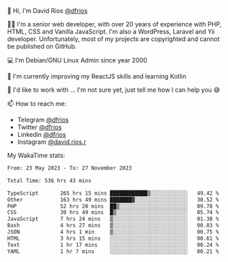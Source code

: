👋 Hi, I'm David Rios [@dfrios](https://github.com/dfrios)

👨‍💻 I'm a senior web developer, with over 20 years of experience with PHP, HTML, CSS and Vanilla JavaScript. I'm also a WordPress, Laravel and Yii developer. Unfortunately, most of my projects are copyrighted and cannot be published on GitHub.

💻 I'm Debian/GNU Linux Admin since year 2000

🌱 I'm currently improving my ReactJS skills and learning Kotlin

💞️ I'd like to work with ... I'm not sure yet, just tell me how I can help you 😅


📫 How to reach me:
* Telegram [@dfrios](https://t.me/dfrios)
* Twitter [@dfrios](https://twitter.com/dfrios)
* Linkedin [@dfrios](https://linkedin.com/in/dfrios)
* Instagram [@david.rios.r](https://instagram.com/david.rios.r)



My WakaTime stats:
<!--START_SECTION:waka-->

```txt
From: 23 May 2023 - To: 27 November 2023

Total Time: 536 hrs 43 mins

TypeScript       265 hrs 15 mins ████████████▒░░░░░░░░░░░░   49.42 %
Other            163 hrs 49 mins ███████▓░░░░░░░░░░░░░░░░░   30.52 %
PHP              52 hrs 28 mins  ██▒░░░░░░░░░░░░░░░░░░░░░░   09.78 %
CSS              30 hrs 49 mins  █▒░░░░░░░░░░░░░░░░░░░░░░░   05.74 %
JavaScript       7 hrs 24 mins   ▒░░░░░░░░░░░░░░░░░░░░░░░░   01.38 %
Bash             4 hrs 27 mins   ▒░░░░░░░░░░░░░░░░░░░░░░░░   00.83 %
JSON             4 hrs 1 min     ▒░░░░░░░░░░░░░░░░░░░░░░░░   00.75 %
HTML             3 hrs 15 mins   ░░░░░░░░░░░░░░░░░░░░░░░░░   00.61 %
Text             1 hr 17 mins    ░░░░░░░░░░░░░░░░░░░░░░░░░   00.24 %
YAML             1 hr 7 mins     ░░░░░░░░░░░░░░░░░░░░░░░░░   00.21 %
```

<!--END_SECTION:waka-->
